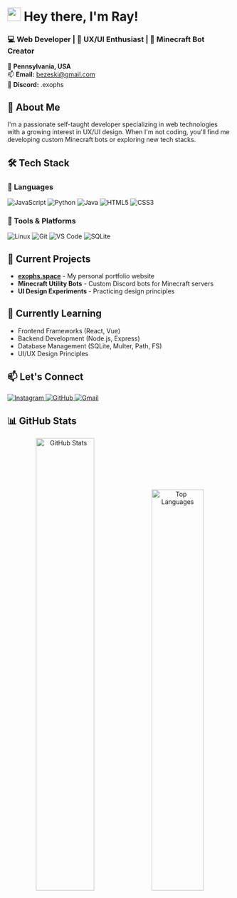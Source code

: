 # <img src="https://media.giphy.com/media/hvRJCLFzcasrR4ia7z/giphy.gif" width="30px">  Hey there, I'm Ray!

### 💻  Web Developer  |  🎨  UX/UI Enthusiast  |  🤖  Minecraft Bot Creator

📍  **Pennsylvania, USA**  
📫  **Email:** [bezeski@gmail.com](mailto:bezeski@gmail.com)  
💬  **Discord:** .exophs  

## 🚀  About Me

I'm a passionate self-taught developer specializing in web technologies with a growing interest in UX/UI design. When I'm not coding, you'll find me developing custom Minecraft bots or exploring new tech stacks.

## 🛠️  Tech Stack

### 🔹  Languages
<p align="left">
  <img src="https://img.shields.io/badge/JavaScript-%23F7DF1E.svg?style=for-the-badge&logo=javascript&logoColor=black" alt="JavaScript">
  <img src="https://img.shields.io/badge/Python-%233776AB.svg?style=for-the-badge&logo=python&logoColor=white" alt="Python">
  <img src="https://img.shields.io/badge/Java-%23007396.svg?style=for-the-badge&logo=java&logoColor=white" alt="Java">
  <img src="https://img.shields.io/badge/HTML5-%23E34F26.svg?style=for-the-badge&logo=html5&logoColor=white" alt="HTML5">
  <img src="https://img.shields.io/badge/CSS3-%231572B6.svg?style=for-the-badge&logo=css3&logoColor=white" alt="CSS3">
</p>

### 🔹  Tools & Platforms
<p align="left">
  <img src="https://img.shields.io/badge/Linux-%23FCC624.svg?style=for-the-badge&logo=linux&logoColor=black" alt="Linux">
  <img src="https://img.shields.io/badge/Git-%23F05032.svg?style=for-the-badge&logo=git&logoColor=white" alt="Git">
  <img src="https://img.shields.io/badge/VSCode-%23007ACC.svg?style=for-the-badge&logo=visual-studio-code&logoColor=white" alt="VS Code">
  <img src="https://img.shields.io/badge/SQLite-%23003B57.svg?style=for-the-badge&logo=sqlite&logoColor=white" alt="SQLite">
</p>

## 🔭  Current Projects

- **[exophs.space](https://exophs.space)** - My personal portfolio website
- **Minecraft Utility Bots** - Custom Discord bots for Minecraft servers
- **UI Design Experiments** - Practicing design principles

## 🌱  Currently Learning

- Frontend Frameworks (React, Vue)
- Backend Development (Node.js, Express)
- Database Management (SQLite, Multer, Path, FS)
- UI/UX Design Principles

## 📫  Let's Connect

<p align="left">
  <a href="https://instagram.com/exophorism">
    <img src="https://img.shields.io/badge/Instagram-%23E4405F.svg?style=for-the-badge&logo=Instagram&logoColor=white" alt="Instagram">
  </a>
  <a href="https://github.com/exophs">
    <img src="https://img.shields.io/badge/GitHub-%23181717.svg?style=for-the-badge&logo=github&logoColor=white" alt="GitHub">
  </a>
  <a href="mailto:bezeski@gmail.com">
    <img src="https://img.shields.io/badge/Gmail-D14836?style=for-the-badge&logo=gmail&logoColor=white" alt="Gmail">
  </a>
</p>

## 📊  GitHub Stats

<p align="center">
  <img width="51%" src="https://github-readme-stats.vercel.app/api?username=exophs&show_icons=true&theme=radical&include_all_commits=true" alt="GitHub Stats">
  <img width="48%" src="https://github-readme-stats.vercel.app/api/top-langs/?username=exophs&layout=compact&theme=radical" alt="Top Languages">
</p>
